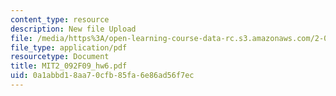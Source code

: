 ```yaml
---
content_type: resource
description: New file Upload
file: /media/https%3A/open-learning-course-data-rc.s3.amazonaws.com/2-092-finite-element-analysis-of-solids-and-fluids-i-fall-2009/0a1abbd18aa70cfb85fa6e86ad56f7ec_MIT2_092F09_hw6.pdf
file_type: application/pdf
resourcetype: Document
title: MIT2_092F09_hw6.pdf
uid: 0a1abbd1-8aa7-0cfb-85fa-6e86ad56f7ec
---
```

